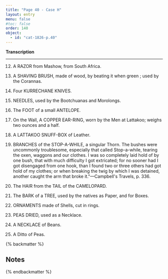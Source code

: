 ```yaml
---
title: "Page 40 - Case H"
layout: entry
menu: false
#toc: false
order: 140
object:
  - id: "cat-1826-p.40"
---
```



**Transcription**

---


12. A RAZOR from Mashow, from South Africa.

13. A SHAVING BRUSH, made of wood, by beating it
when green ; used by the Corannas.

14. Four KURRECHANE KNIVES.

15. NEEDLES, used by the Bootchuanas and Morolongs.

16. The FOOT of a small ANTELOPE.

17. On the Wall, A COPPER EAR-RING, worn by the
Men at Lattakoo; weighs two ounces and a half.

18. A LATTAKOO SNUFF-BOX of Leather.

19. BRANCHES of the STOP-A-WHILE, a singular
Thorn.
The bushes were uncommonly troublesome, especially
that called Stop-a-while, tearing the oxen, waggons and
our clothes. I was so completely laid hold of by one
bush, that with much difficulty I got extricated; for no
sooner had I got disengaged from one hook, than I found
two or three others had got hold of my clothes; or when
breaking the twig by which I was detained, another
caught the arm that broke it."—Campbell's Travels,
p. 336.

20. The HAIR from the TAIL of the CAMELOPARD.

21. The BARK of a TREE, used by the natives as Paper,
and for Boxes.

22. ORNAMENTS made of Shells, cut in rings.

23. PEAS DRIED, used as a Necklace.

24. A NECKLACE of Beans.

25. A Ditto of Peas.

{% backmatter %}

## Notes

{% endbackmatter %}
